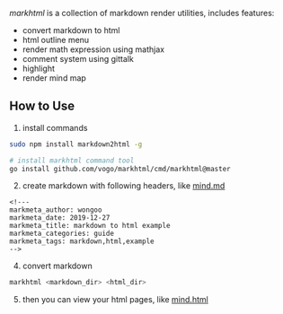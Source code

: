 *markhtml* is a collection of markdown render utilities, includes features:
- convert markdown to html
- html outline menu
- render math expression using mathjax
- comment system using gittalk
- highlight
- render mind map 

## How to Use

1. install commands
```bash
sudo npm install markdown2html -g

# install markhtml command tool
go install github.com/vogo/markhtml/cmd/markhtml@master
```

2. create markdown with following headers, like [mind.md](/examples/mind.md)
```
<!---
markmeta_author: wongoo
markmeta_date: 2019-12-27
markmeta_title: markdown to html example
markmeta_categories: guide
markmeta_tags: markdown,html,example
-->
```

4. convert markdown
```bash
markhtml <markdown_dir> <html_dir>
```

5. then you can view your html pages, like [mind.html](https://vogo.github.io/markhtml/examples/mind.html)

